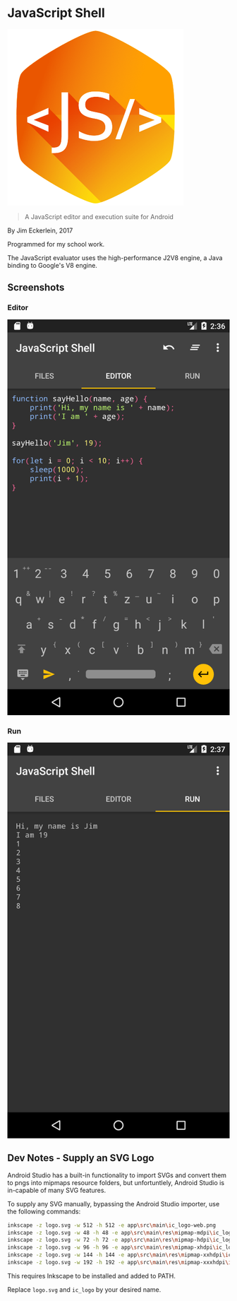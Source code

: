 # JavaScript Shell

![Icon](js-shell-icon.png)

> A JavaScript editor and execution suite for Android

By Jim Eckerlein, 2017

Programmed for my school work.

The JavaScript evaluator uses the high-performance J2V8 engine, a Java binding to Google's V8 engine.

## Screenshots

### Editor

![Editor](screenshots/editor_0.png)

### Run

![Editor](screenshots/run_0.png)

## Dev Notes - Supply an SVG Logo

Android Studio has a built-in functionality to import SVGs and convert them to pngs into mipmaps resource folders, but unfortuntlely, Android Studio is in-capable of many SVG features.

To supply any SVG manually, bypassing the Android Studio importer, use the following commands:

```bash
inkscape -z logo.svg -w 512 -h 512 -e app\src\main\ic_logo-web.png
inkscape -z logo.svg -w 48 -h 48 -e app\src\main\res\mipmap-mdpi\ic_logo.png
inkscape -z logo.svg -w 72 -h 72 -e app\src\main\res\mipmap-hdpi\ic_logo.png
inkscape -z logo.svg -w 96 -h 96 -e app\src\main\res\mipmap-xhdpi\ic_logo.png
inkscape -z logo.svg -w 144 -h 144 -e app\src\main\res\mipmap-xxhdpi\ic_logo.png
inkscape -z logo.svg -w 192 -h 192 -e app\src\main\res\mipmap-xxxhdpi\ic_logo.png
```

This requires Inkscape to be installed and added to PATH.

Replace `logo.svg` and `ic_logo` by your desired name.